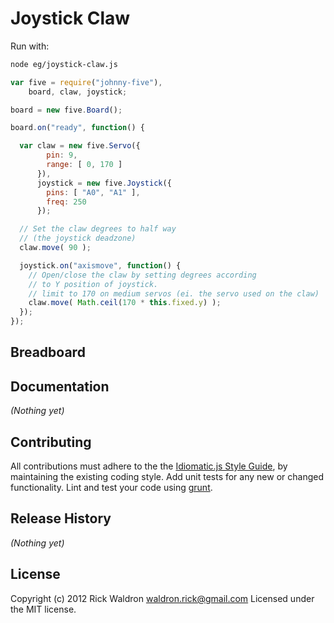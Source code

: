 # Joystick Claw

Run with:
```bash
node eg/joystick-claw.js
```


```javascript
var five = require("johnny-five"),
    board, claw, joystick;

board = new five.Board();

board.on("ready", function() {

  var claw = new five.Servo({
        pin: 9,
        range: [ 0, 170 ]
      }),
      joystick = new five.Joystick({
        pins: [ "A0", "A1" ],
        freq: 250
      });

  // Set the claw degrees to half way
  // (the joystick deadzone)
  claw.move( 90 );

  joystick.on("axismove", function() {
    // Open/close the claw by setting degrees according
    // to Y position of joystick.
    // limit to 170 on medium servos (ei. the servo used on the claw)
    claw.move( Math.ceil(170 * this.fixed.y) );
  });
});

```

## Breadboard




## Documentation

_(Nothing yet)_









## Contributing
All contributions must adhere to the the [Idiomatic.js Style Guide](https://github.com/rwldrn/idiomatic.js),
by maintaining the existing coding style. Add unit tests for any new or changed functionality. Lint and test your code using [grunt](https://github.com/cowboy/grunt).

## Release History
_(Nothing yet)_

## License
Copyright (c) 2012 Rick Waldron <waldron.rick@gmail.com>
Licensed under the MIT license.

